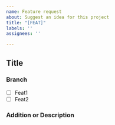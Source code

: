 ```yaml
---
name: Feature request
about: Suggest an idea for this project
title: "[FEAT]"
labels: ''
assignees: ''

---
```


## Title
### Branch
* [ ] Feat1
* [ ] Feat2

### Addition or Description
